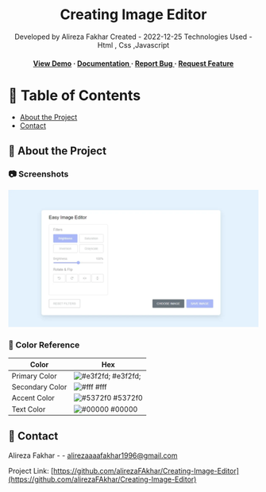 <div align='center'>

<h1>Creating Image Editor </h1>
<p>Developed by Alireza Fakhar Created - 2022-12-25 Technologies Used - Html , Css ,Javascript </p>

<h4> <a href=https://alirezafakhar.github.io/creating-image/index>View Demo</a> <span> · </span> <a href="https://github.com/alirezaFAkhar/Creating-Image-Editor /blob/master/README.md"> Documentation </a> <span> · </span> <a href="https://github.com/alirezaFAkhar/Creating-Image-Editor /issues"> Report Bug </a> <span> · </span> <a href="https://github.com/alirezaFAkhar/Creating-Image-Editor /issues"> Request Feature </a> </h4>


</div>

# :notebook_with_decorative_cover: Table of Contents

- [About the Project](#star2-about-the-project)
- [Contact](#handshake-contact)


## :star2: About the Project

### :camera: Screenshots
<div align="center"> <a href="https://alirezafakhar.github.io/creating-image/index"><img src="https://github.com/alirezaFAkhar/Creating-Image-Editor/blob/main/asset/images/Creating.webp" alt='image' width='800'/></a> </div>



### :art: Color Reference
| Color | Hex |
| --------------- | ---------------------------------------------------------------- |
| Primary Color | ![#e3f2fd;](https://via.placeholder.com/10/e3f2fd;?text=+) #e3f2fd; |
| Secondary Color | ![#fff](https://via.placeholder.com/10/fff?text=+) #fff |
| Accent Color | ![#5372f0](https://via.placeholder.com/10/5372f0?text=+) #5372f0 |
| Text Color | ![#00000](https://via.placeholder.com/10/00000?text=+) #00000 |

## :handshake: Contact

Alireza Fakhar - - alirezaaaafakhar1996@gmail.com

Project Link: [https://github.com/alirezaFAkhar/Creating-Image-Editor](https://github.com/alirezaFAkhar/Creating-Image-Editor)
